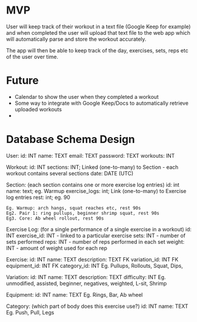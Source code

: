 # MVP

User will keep track of their workout in a text file (Google Keep for example) and when completed the user
will upload that text file to the web app which will automatically parse and store the workout accurately.

The app will then be able to keep track of the day, exercises, sets, reps etc of the user over time.


# Future

* Calendar to show the user when they completed a workout
* Some way to integrate with Google Keep/Docs to automatically retrieve uploaded workouts
* 


# Database Schema Design
User:
    id: INT
    name: TEXT
    email: TEXT
    password: TEXT
    workouts: INT

Workout:
    id: INT
    sections: INT; Linked (one-to-many) to Section - each workout contains several sections
    date: DATE (UTC)

    
Section: (each section contains one or more exercise log entries)
    id: int
    name: text; eg. Warmup
    exercise_logs: int; Link (one-to-many) to Exercise log entries
    rest: int; eg. 90

    Eg. Warmup: arch hangs, squat reaches etc, rest 90s
    Eg2. Pair 1: ring pullups, beginner shrimp squat, rest 90s
    Eg3. Core: Ab wheel rollout, rest 90s

Exercise Log: (for a single performance of a single exercise in a workout)
    id: INT
    exercise_id: INT - linked to a particular exercise
    sets: INT - number of sets performed
    reps: INT - number of reps performed in each set
    weight: INT - amount of weight used for each rep

Exercise:
    id: INT
    name: TEXT
    description: TEXT
    FK variation_id: INT
    FK equipment_id: INT
    FK category_id: INT
    Eg. Pullups, Rollouts, Squat, Dips, 

Variation:
    id: INT
    name: TEXT
    description: TEXT
    difficulty: INT
    Eg. unmodified, assisted, beginner, negatives, weighted, L-sit, Shrimp

Equipment:
    id: INT
    name: TEXT
    Eg. Rings, Bar, Ab wheel

Category: (which part of body does this exercise use?)
    id: INT
    name: TEXT
    Eg. Push, Pull, Legs




